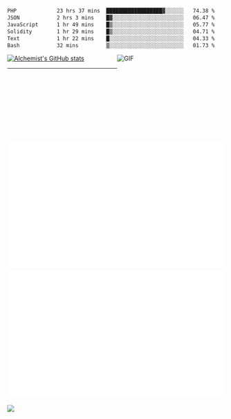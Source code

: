 <!--START_SECTION:waka-->

```text
PHP             23 hrs 37 mins  ██████████████████▓░░░░░░   74.38 %
JSON            2 hrs 3 mins    █▓░░░░░░░░░░░░░░░░░░░░░░░   06.47 %
JavaScript      1 hr 49 mins    █▒░░░░░░░░░░░░░░░░░░░░░░░   05.77 %
Solidity        1 hr 29 mins    █▒░░░░░░░░░░░░░░░░░░░░░░░   04.71 %
Text            1 hr 22 mins    █░░░░░░░░░░░░░░░░░░░░░░░░   04.33 %
Bash            32 mins         ▒░░░░░░░░░░░░░░░░░░░░░░░░   01.73 %
```

<!--END_SECTION:waka-->

[![Alchemist's GitHub stats](https://github-readme-stats.vercel.app/api?username=DrMaxis&show_icons=true&theme=outrun&count_private=true)](#)
<img align="right" alt="GIF" src="https://user-images.githubusercontent.com/5355808/139111924-210cc6fa-9fb1-4dac-929d-6324a5836a92.gif" width="250" height="200" />
<hr />

![](https://raw.githubusercontent.com/DrMaxis/github-stats-transparent/output/generated/overview.svg)
![](https://raw.githubusercontent.com/DrMaxis/github-stats-transparent/output/generated/languages.svg)

 
<a href="https://count.getloli.com/"><img src="https://count.getloli.com/get/@:maxis-the-alchemist?theme=rule34"></a>
<!-- https://count.getloli.com/get/@alchemist?theme=rule34 -->
<br>

